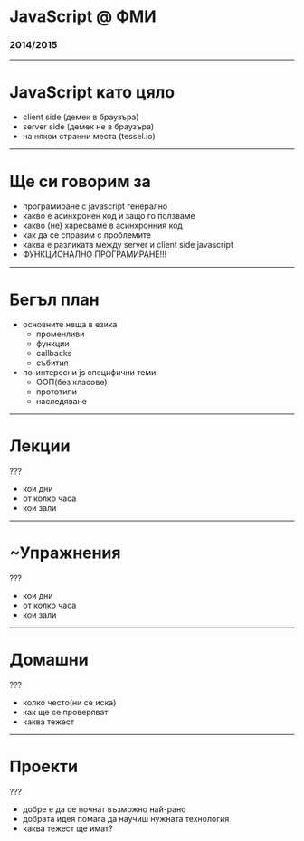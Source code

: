 # JavaScript @ ФМИ

### 2014/2015

---

# JavaScript като цяло
  
  * client side (демек в браузъра)
  * server side (демек не в браузъра)
  * на някои странни места (tessel.io)

---
# Ще си говорим за

  * програмиране с javascript генерално
  * какво е асинхронен код и защо го ползваме
  * какво (не) харесваме в асинхронния код
  * как да се справим с проблемите
  * каква е разликата между server и client side javascript
  * ФУНКЦИОНАЛНО ПРОГРАМИРАНЕ!!!

---

# Бегъл план

  * основните неща в езика
    * променливи
    * функции
    * callbacks
    * събития
  * по-интересни js специфични теми
    * ООП(без класове)
    * прототипи
    * наследяване

---

# Лекции

???

  * кои дни
  * от колко часа
  * кои зали

---

# ~Упражнения

???

  * кои дни
  * от колко часа
  * кои зали

---

# Домашни

???

  * колко често(ни се иска)
  * как ще се проверяват
  * каква тежест

---

# Проекти

???

  * добре е да се почнат възможно най-рано
  * добрата идея помага да научиш нужната технология
  * каква тежест ще имат?
